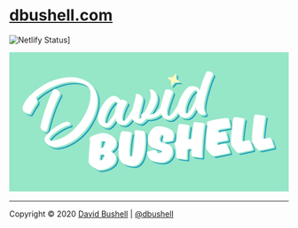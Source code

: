 # [dbushell.com](https://dbushell.com)

![Netlify Status](https://api.netlify.com/api/v1/badges/788a936b-0495-4458-8d87-16a93cb6e324/deploy-status)]

![David Bushell](/public/assets/img/dbushell-poster.svg)

* * *

Copyright © 2020 [David Bushell](https://dbushell.com) | [@dbushell](https://twitter.com/dbushell)
